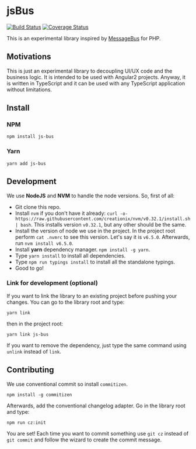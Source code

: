 # jsBus
[![Build Status](https://travis-ci.org/tafax/js-bus.svg?branch=master)](https://travis-ci.org/tafax/js-bus)
[![Coverage Status](https://coveralls.io/repos/github/tafax/js-bus/badge.svg?branch=master)](https://coveralls.io/github/tafax/js-bus?branch=master)

This is an experimental library inspired by [MessageBus](https://github.com/SimpleBus/MessageBus) for PHP.

## Motivations

This is just an experimental library to decoupling UI/UX code and the business logic. It is intended to be used with Angular2 projects.
Anyway, it is written in TypeScript and it can be used with any TypeScript application without limitations.

## Install

### NPM
```
npm install js-bus
```

### Yarn
```
yarn add js-bus
```

## Development

We use **NodeJS** and **NVM** to handle the node versions. So, first of all:

* Git clone this repo.
* Install `nvm` if you don't have it already: `curl -o- https://raw.githubusercontent.com/creationix/nvm/v0.32.1/install.sh | bash`.
This installs version `v0.32.1`, but any other should be the same.
* Install the version of node we use in the project. In the project root perform `cat .nvmrc` to see this version.
Let's say it is `v6.5.0`. Afterwards, run `nvm install v6.5.0`.
* Install **yarn** dependency manager. `npm install -g yarn`.
* Type `yarn install` to install all dependencies.
* Type `npm run typings install` to install all the standalone typings.
* Good to go!

### Link for development (optional)

If you want to link the library to an existing project before pushing your changes.
You can go to the library root and type:
```
yarn link
```
then in the project root:
```
yarn link js-bus
```
If you want to remove the dependency, just type the same command using `unlink` instead of `link`.

## Contributing

We use conventional commit so install `commitizen`.
```
npm install -g commitizen
```
Afterwards, add the conventional changelog adapter. Go in the library root and type:
```
npm run cz:init
```

You are set! Each time you want to commit something use `git cz` instead of
`git commit` and follow the wizard to create the commit message.
